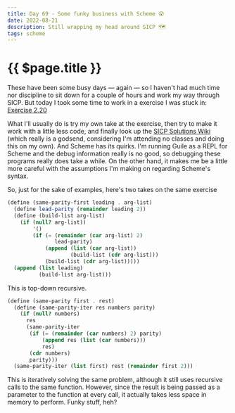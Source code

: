 ```yaml
---
title: Day 69 - Some funky business with Scheme 😵
date: 2022-08-21
description: Still wrapping my head around SICP 🗺️
tags: scheme
---
```


# {{ $page.title }}

These have been some busy days — again — so I haven't had much time nor discipline to sit down for a couple of hours and work my way through SICP. But today I took some time to work in a exercise I was stuck in: [Exercise 2.20](https://web.mit.edu/6.001/6.037/sicp.pdf)


What I'll usually do is try my own take at the exercise, then try to make it work with a little less code, and finally look up the [SICP Solutions Wiki](http://community.schemewiki.org/?sicp-ex-2.20) (which really is a godsend, considering I'm attending no classes and doing this on my own). And Scheme has its quirks. I'm running Guile as a REPL for Scheme and the debug information really is no good, so debugging these programs really does take a while. On the other hand, it makes me be a little more careful with the assumptions I'm making on regarding Scheme's syntax.

So, just for the sake of examples, here's two takes on the same exercise

```scheme
(define (same-parity-first leading . arg-list)
  (define lead-parity (remainder leading 2))
  (define (build-list arg-list)
    (if (null? arg-list))
        '()
        (if (= (remainder (car arg-list) 2)
               lead-parity)
            (append (list (car arg-list))
                    (build-list (cdr arg-list)))
            (build-list (cdr arg-list)))))
  (append (list leading)
          (build-list arg-list)))
```

This is top-down recursive.


```scheme
(define (same-parity first . rest)
  (define (same-parity-iter res numbers parity)
    (if (null? numbers)
      res
      (same-parity-iter
       (if (= (remainder (car numbers) 2) parity)
           (append res (list (car numbers)))
           res)
       (cdr numbers)
       parity)))
  (same-parity-iter (list first) rest (remainder first 2)))
```

This is iteratively solving the same problem, although it still uses recursive calls to the same function. However, since the result is being passed as a parameter to the function at every call, it actually takes less space in memory to perform. Funky stuff, heh?

<FetchComments :title=$frontmatter.title />
<PostComments :title=$frontmatter.title />

